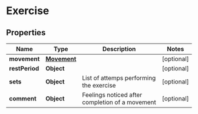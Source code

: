 # Exercise

## Properties
Name | Type | Description | Notes
------------ | ------------- | ------------- | -------------
**movement** | [**Movement**](Movement.md) |  |  [optional]
**restPeriod** | **Object** |  |  [optional]
**sets** | **Object** | List of attemps performing the exercise |  [optional]
**comment** | **Object** | Feelings noticed after completion of a movement |  [optional]
